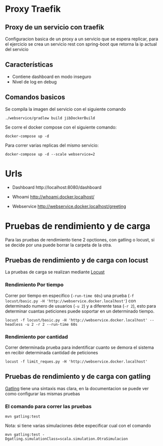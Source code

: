 # Proxy Traefik

## Proxy de un servicio con traefik

Configuracion basica de un proxy a un servicio que se espera replicar, para el ejercicio se crea un servicio rest con spring-boot que retorna la ip actual del servicio

## Características

- Contiene dashboard en modo inseguro
- Nivel de log en debug
## Comandos basicos
Se compila la imagen del servicio con el siguiente comando

````
./webservice/gradlew build jibDockerBuild  
````
 Se corre el docker compose con el siguiente comando:
 ````
docker-compose up -d
````
Para correr varias replicas del mismo servicio:
````
docker-compose up -d --scale webservice=2
````
# Urls
- Dashboard
  http://localhost:8080/dashboard
  
- Whoami
  http://whoami.docker.localhost/
  
- Webservice
  http://webservice.docker.localhost/greeting


# Pruebas de rendimiento y de carga

Para las pruebas de rendimiento tiene 2 opctiones, con gatling o locust, si se decide por una puede borrar la carpeta de la otra.

##  Pruebas de rendimiento y de carga con locust

La pruebas de carga se realizan mediante [Locust](https://docs.locust.io/en/stable/what-is-locust.html)

### Rendimiento Por tiempo

Correr por tiempo en especifico (`-run-time 60s`) una prueba (`-f locust/basic.py -H 'http://webservice.docker.localhost'`) con determinado numero de usuarios (`-u 2`) y a diferente tasa (`-r 2`), esto para determinar cuantas peticiones puede soportar en un determinado tiempo. 

````
locust -f locust/basic.py -H 'http://webservice.docker.localhost' --headless -u 2 -r 2 --run-time 60s
````

### Rendimiento por cantidad

Correr determinada prueba para indentificar cuanto se demora el sistema en recibir determinada cantidad de peticiones

````
locust -f limit_reques.py -H 'http://webservice.docker.localhost'

````

## Pruebas de rendimiento y de carga con gatling

[Gatling](https://gatling.io/docs/gatling/reference/current/general/simulation_setup/) tiene una sintaxis mas clara, en la documentacion se puede ver como configurar las mismas pruebas

### El comando para correr las pruebas

```
mvn gatling:test
```

Nota: si tiene varias simulaciones debe expecificar cual con el comando

```
mvn gatling:test -Dgatling.simulationClass=scala.simulation.OtraSimulacion
```